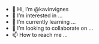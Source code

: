 - 👋 Hi, I’m @kavinvignes
- 👀 I’m interested in ...
- 🌱 I’m currently learning ...
- 💞️ I’m looking to collaborate on ...
- 📫 How to reach me ...

<!---
kavinvignes/kavinvignes is a ✨ special ✨ repository because its `README.md` (this file) appears on your GitHub profile.
You can click the Preview link to take a look at your changes.
--->
